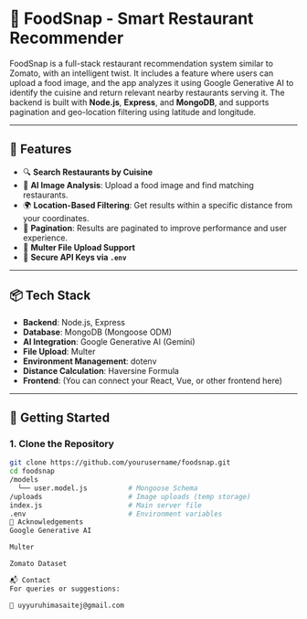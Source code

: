 # 🍔 FoodSnap - Smart Restaurant Recommender

FoodSnap is a full-stack restaurant recommendation system similar to Zomato, with an intelligent twist. It includes a feature where users can upload a food image, and the app analyzes it using Google Generative AI to identify the cuisine and return relevant nearby restaurants serving it. The backend is built with **Node.js**, **Express**, and **MongoDB**, and supports pagination and geo-location filtering using latitude and longitude.

---

## 🌟 Features

- 🔍 **Search Restaurants by Cuisine**
- 🧠 **AI Image Analysis**: Upload a food image and find matching restaurants.
- 🌍 **Location-Based Filtering**: Get results within a specific distance from your coordinates.
- 📄 **Pagination**: Results are paginated to improve performance and user experience.
- 💾 **Multer File Upload Support**
- 🔐 **Secure API Keys via `.env`**

---

## 📦 Tech Stack

- **Backend**: Node.js, Express
- **Database**: MongoDB (Mongoose ODM)
- **AI Integration**: Google Generative AI (Gemini)
- **File Upload**: Multer
- **Environment Management**: dotenv
- **Distance Calculation**: Haversine Formula
- **Frontend**: (You can connect your React, Vue, or other frontend here)

---

## 🚀 Getting Started

### 1. Clone the Repository

```bash
git clone https://github.com/yourusername/foodsnap.git
cd foodsnap
/models
  └── user.model.js          # Mongoose Schema
/uploads                     # Image uploads (temp storage)
index.js                     # Main server file
.env                         # Environment variables
🙌 Acknowledgements
Google Generative AI

Multer

Zomato Dataset

📬 Contact
For queries or suggestions:

📧 uyyuruhimasaitej@gmail.com

